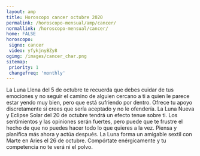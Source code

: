 ```yaml
---
layout: amp
title: Horoscopo cancer octubre 2020 
permalink: /horoscopo-mensual/amp/cancer/
normallink: /horoscopo-mensual/cancer/
home: FALSE
horoscopo:
 signo: cancer
 video: yfykjnyBZy8
ogimg: /images/cancer_char.png
sitemap:
 priority: 1
 changefreq: 'monthly'
---
```



La Luna Llena del 5 de octubre te recuerda que debes cuidar de tus emociones y no seguir el camino de alguien cercano a ti a quien le parece estar yendo muy bien, pero que está sufriendo por dentro. Ofrece tu apoyo discretamente si crees que sería aceptado y no le ofendería. La Luna Nueva y Eclipse Solar del 20 de octubre tendrá un efecto tenue sobre ti. Los sentimientos y las opiniones serán fuertes, pero puede que te frustre el hecho de que no puedes hacer todo lo que quieres a la vez. Piensa y planifica más ahora y actúa después. La Luna forma un amigable sextil con Marte en Aries el 26 de octubre. Compórtate enérgicamente y tu competencia no te verá ni el polvo.